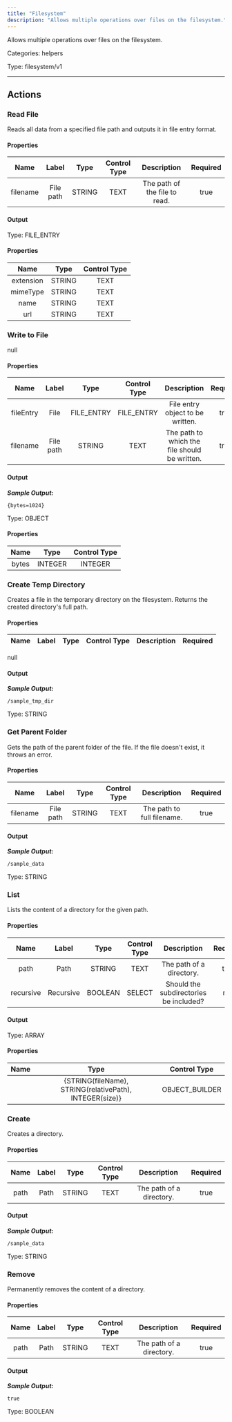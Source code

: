 ```yaml
---
title: "Filesystem"
description: "Allows multiple operations over files on the filesystem."
---
```


Allows multiple operations over files on the filesystem.


Categories: helpers


Type: filesystem/v1

<hr />




## Actions


### Read File
Reads all data from a specified file path and outputs it in file entry format.

#### Properties

|      Name       |      Label     |     Type     |     Control Type     |     Description     |     Required        |
|:--------------:|:--------------:|:------------:|:--------------------:|:-------------------:|:-------------------:|
| filename | File path | STRING | TEXT  |  The path of the file to read.  |  true  |


#### Output



Type: FILE_ENTRY


#### Properties

|     Name     |     Type     |     Control Type     |
|:------------:|:------------:|:--------------------:|
| extension | STRING | TEXT  |
| mimeType | STRING | TEXT  |
| name | STRING | TEXT  |
| url | STRING | TEXT  |






### Write to File
null

#### Properties

|      Name       |      Label     |     Type     |     Control Type     |     Description     |     Required        |
|:--------------:|:--------------:|:------------:|:--------------------:|:-------------------:|:-------------------:|
| fileEntry | File | FILE_ENTRY | FILE_ENTRY  |  File entry object to be written.  |  true  |
| filename | File path | STRING | TEXT  |  The path to which the file should be written.  |  true  |


#### Output


___Sample Output:___

```{bytes=1024}```



Type: OBJECT


#### Properties

|     Name     |     Type     |     Control Type     |
|:------------:|:------------:|:--------------------:|
| bytes | INTEGER | INTEGER  |






### Create Temp Directory
Creates a file in the temporary directory on the filesystem. Returns the created directory's full path.

#### Properties

|      Name       |      Label     |     Type     |     Control Type     |     Description     |     Required        |
|:--------------:|:--------------:|:------------:|:--------------------:|:-------------------:|:-------------------:|
null


#### Output


___Sample Output:___

```/sample_tmp_dir```



Type: STRING







### Get Parent Folder
Gets the path of the parent folder of the file. If the file doesn't exist, it throws an error.

#### Properties

|      Name       |      Label     |     Type     |     Control Type     |     Description     |     Required        |
|:--------------:|:--------------:|:------------:|:--------------------:|:-------------------:|:-------------------:|
| filename | File path | STRING | TEXT  |  The path to full filename.  |  true  |


#### Output


___Sample Output:___

```/sample_data```



Type: STRING







### List
Lists the content of a directory for the given path.

#### Properties

|      Name       |      Label     |     Type     |     Control Type     |     Description     |     Required        |
|:--------------:|:--------------:|:------------:|:--------------------:|:-------------------:|:-------------------:|
| path | Path | STRING | TEXT  |  The path of a directory.  |  true  |
| recursive | Recursive | BOOLEAN | SELECT  |  Should the subdirectories be included?  |  null  |


#### Output



Type: ARRAY


#### Properties

|     Name     |     Type     |     Control Type     |
|:------------:|:------------:|:--------------------:|
|  | {STRING\(fileName), STRING\(relativePath), INTEGER\(size)} | OBJECT_BUILDER  |






### Create
Creates a directory.

#### Properties

|      Name       |      Label     |     Type     |     Control Type     |     Description     |     Required        |
|:--------------:|:--------------:|:------------:|:--------------------:|:-------------------:|:-------------------:|
| path | Path | STRING | TEXT  |  The path of a directory.  |  true  |


#### Output


___Sample Output:___

```/sample_data```



Type: STRING







### Remove
Permanently removes the content of a directory.

#### Properties

|      Name       |      Label     |     Type     |     Control Type     |     Description     |     Required        |
|:--------------:|:--------------:|:------------:|:--------------------:|:-------------------:|:-------------------:|
| path | Path | STRING | TEXT  |  The path of a directory.  |  true  |


#### Output


___Sample Output:___

```true```



Type: BOOLEAN









